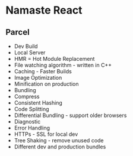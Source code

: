 # Namaste React

## Parcel

- Dev Build
- Local Server
- HMR = Hot Module Replacement
- File watching algorithm - written in C++
- Caching - Faster Builds
- Image Optimization
- Minification on production
- Bundling
- Compress
- Consistent Hashing
- Code Splitting
- Differential Bundling - support older browsers
- Diagnostic
- Error Handling
- HTTPs - SSL for local dev
- Tree Shaking - remove unused code
- Different dev and production bundles
